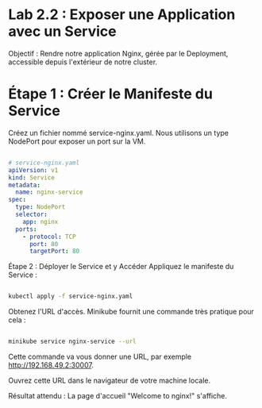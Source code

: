 # Lab 2.2 : Exposer une Application avec un Service
Objectif : Rendre notre application Nginx, gérée par le Deployment, accessible depuis l'extérieur de notre cluster.

# Étape 1 : Créer le Manifeste du Service
Créez un fichier nommé service-nginx.yaml. Nous utilisons un type NodePort pour exposer un port sur la VM.

```YAML

# service-nginx.yaml
apiVersion: v1
kind: Service
metadata:
  name: nginx-service
spec:
  type: NodePort
  selector:
    app: nginx
  ports:
    - protocol: TCP
      port: 80
      targetPort: 80
```
Étape 2 : Déployer le Service et y Accéder
Appliquez le manifeste du Service :

```Bash

kubectl apply -f service-nginx.yaml
```
Obtenez l'URL d'accès. Minikube fournit une commande très pratique pour cela :

```Bash

minikube service nginx-service --url
```
Cette commande va vous donner une URL, par exemple http://192.168.49.2:30007.

Ouvrez cette URL dans le navigateur de votre machine locale.

Résultat attendu : La page d'accueil "Welcome to nginx!" s'affiche.
